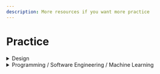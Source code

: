 ```yaml
---
description: More resources if you want more practice
---
```


# Practice

<details>

<summary>Design</summary>

* [Sharpen: Design brief generator](https://sharpen.design/)

</details>

<details>

<summary>Programming / Software Engineering / Machine Learning</summary>

[https://www.codechef.com/practice/html\
\
https://www.w3schools.com/css/css\_exercises.asp\
\
https://gridcritters.com/\
\
https://labs.google/](https://www.codechef.com/practice/htmlhttps://www.w3schools.com/css/css_exercises.asphttps://gridcritters.com/https://labs.google/)

</details>

